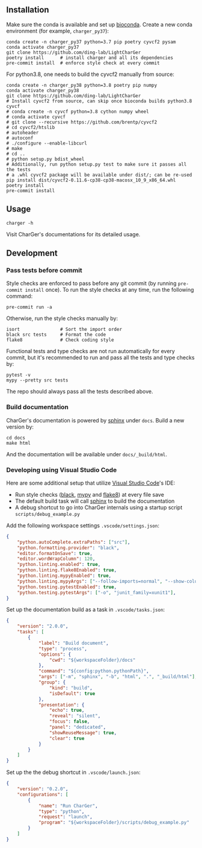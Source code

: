 ## Installation
Make sure the conda is available and set up [bioconda]. Create a new conda environment (for example, `charger_py37`):

    conda create -n charger_py37 python=3.7 pip poetry cyvcf2 pysam
    conda activate charger_py37
    git clone https://github.com/ding-lab/LightCharGer
    poetry install      # install charger and all its dependencies
    pre-commit install  # enforce style check at every commit

For python3.8, one needs to build the cyvcf2 manually from source:

    conda create -n charger_py38 python=3.8 poetry pip numpy
    conda activate charger_py38
    git clone https://github.com/ding-lab/LightCharGer
    # Install cyvcf2 from source, can skip once bioconda builds python3.8 cyvcf
    # conda create -n cyvcf python=3.8 cython numpy wheel
    # conda activate cyvcf
    # git clone --recursive https://github.com/brentp/cyvcf2
    # cd cyvcf2/htslib
    # autoheader
    # autoconf
    # ./configure --enable-libcurl
    # make
    # cd ..
    # python setup.py bdist_wheel
    # Additionally, run python setup.py test to make sure it passes all the tests
    # a .whl cyvcf2 package will be available under dist/; can be re-used
    pip install dist/cyvcf2-0.11.6-cp38-cp38-macosx_10_9_x86_64.whl
    poetry install
    pre-commit install

[bioconda]: https://bioconda.github.io/

## Usage

    charger -h

Visit CharGer's documentations for its detailed usage.


## Development

### Pass tests before commit
Style checks are enforced to pass before any git commit (by running `pre-commit install` once).
To run the style checks at any time, run the following command:

    pre-commit run -a

Otherwise, run the style checks manually by:

    isort               # Sort the import order
    black src tests     # Format the code
    flake8              # Check coding style

Functional tests and type checks are not run automatically for every commit,
but it's recommended to run and pass all the tests and type checks by:

    pytest -v
    mypy --pretty src tests

The repo should always pass all the tests described above.

### Build documentation
CharGer's documentation is powered by [sphinx] under `docs`. Build a new version by:

    cd docs
    make html

And the documentation will be available under `docs/_build/html`.


### Developing using Visual Studio Code
Here are some additional setup that utilize [Visual Studio Code]'s IDE:

- Run style checks ([black], [mypy] and [flake8]) at every file save
- The default build task will call [sphinx] to build the documentation
- A debug shortcut to go into CharGer internals using a startup script `scripts/debug_example.py`

Add the following workspace settings `.vscode/settings.json`:

```json
{
    "python.autoComplete.extraPaths": ["src"],
    "python.formatting.provider": "black",
    "editor.formatOnSave": true,
    "editor.wordWrapColumn": 120,
    "python.linting.enabled": true,
    "python.linting.flake8Enabled": true,
    "python.linting.mypyEnabled": true,
    "python.linting.mypyArgs": ["--follow-imports=normal", "--show-column-numbers"],
    "python.testing.pytestEnabled": true,
    "python.testing.pytestArgs": ["-o", "junit_family=xunit1"],
}
```

Set up the documentation build as a task in `.vscode/tasks.json`:

```json
{
    "version": "2.0.0",
    "tasks": [
        {
            "label": "Build document",
            "type": "process",
            "options": {
                "cwd": "${workspaceFolder}/docs"
            },
            "command": "${config:python.pythonPath}",
            "args": ["-m", "sphinx", "-b", "html", ".", "_build/html"],
            "group": {
                "kind": "build",
                "isDefault": true
            },
            "presentation": {
                "echo": true,
                "reveal": "silent",
                "focus": false,
                "panel": "dedicated",
                "showReuseMessage": true,
                "clear": true
            }
        }
    ]
}
```

Set up the the debug shortcut in `.vscode/launch.json`:

```json
{
    "version": "0.2.0",
    "configurations": [
        {
            "name": "Run CharGer",
            "type": "python",
            "request": "launch",
            "program": "${workspaceFolder}/scripts/debug_example.py"
        }
    ]
}
```

[black]: https://github.com/psf/black
[mypy]: http://www.mypy-lang.org/
[flake8]: https://flake8.pycqa.org/
[sphinx]: https://www.sphinx-doc.org/
[Visual Studio Code]: https://code.visualstudio.com/
